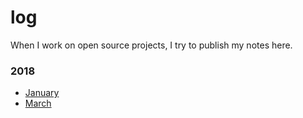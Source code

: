 # log

When I work on open source projects, I try to publish my notes here.

### 2018
 - [January](2019-1.md)
 - [March](2019-3.md)
